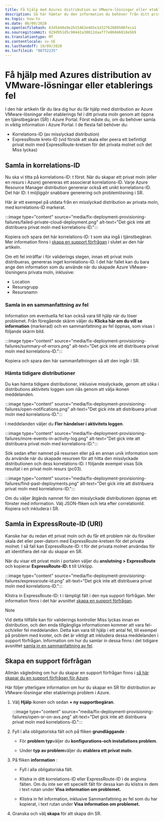 ```yaml
---
title: Få hjälp med Azures distribution av VMware-lösningar eller etablerings fel
description: Så här hämtar du den information du behöver från ditt privata moln i Azure VMware-lösningen för att skicka en tjänstbegäran om distribution av Azure VMware-lösningar eller etablerings fel.
ms.topic: how-to
ms.date: 06/09/2020
ms.openlocfilehash: 63d5440a9e2b15463e465e1d32762889508feca1
ms.sourcegitcommit: 829d951d5c90442a38012daaf77e86046018e5b9
ms.translationtype: MT
ms.contentlocale: sv-SE
ms.lasthandoff: 10/09/2020
ms.locfileid: "88752235"
---
```

# <a name="get-help-with-azure-vmware-solution-deployment-or-provisioning-failures"></a>Få hjälp med Azures distribution av VMware-lösningar eller etablerings fel

I den här artikeln får du lära dig hur du får hjälp med distribution av Azure VMware-lösningar eller etablerings fel i ditt privata moln genom att öppna en tjänstbegäran (SR) i Azure Portal. Först måste du, om du behöver samla in viktig information i Azure Portal. I de flesta fall behöver du:

- Korrelations-ID (av misslyckad distribution)
- ExpressRoute krets-ID (vid försök att skala eller peera ett befintligt privat moln med ExpressRoute-kretsen för det privata molnet och det Miss lyckas)

## <a name="collect-the-correlation-id"></a>Samla in korrelations-ID
 
Nu ska vi titta på korrelations-ID: t först. När du skapar ett privat moln (eller en resurs i Azure) genereras ett associerat korrelations-ID. Varje Azure Resource Manager distribution genererar också ett unikt korrelations-ID. Det här ID: t möjliggör snabbare generering och problemlösning i SR. 
 
Här är ett exempel på utdata från en misslyckad distribution av privata moln, med korrelations-ID markerat.

:::image type="content" source="media/fix-deployment-provisioning-failures/failed-private-cloud-deployment.png" alt-text="Det gick inte att distribuera privat moln med korrelations-ID.":::

Kopiera och spara det här korrelations-ID: t som ska ingå i tjänstbegäran. Mer information finns i [skapa en support förfrågan](#create-your-support-request) i slutet av den här artikeln.

Om ett fel inträffar i för validerings stegen, innan ett privat moln distribueras, genereras inget korrelations-ID. I det här fallet kan du bara ange den information som du använde när du skapade Azure VMware-lösningens privata moln, inklusive:

- Location
- Resursgrupp
- Resursnamn
 
### <a name="collect-a-summary-of-errors"></a>Samla in en sammanfattning av fel

Information om eventuella fel kan också vara till hjälp när du löser problemet. Från föregående skärm väljer du **Klicka här om du vill se information** (markerad) och en sammanfattning av fel öppnas, som visas i följande skärm bild.
 
 :::image type="content" source="media/fix-deployment-provisioning-failures/summary-of-errors.png" alt-text="Det gick inte att distribuera privat moln med korrelations-ID.":::

Kopiera och spara den här sammanfattningen så att den ingår i SR.
 
### <a name="retrieve-past-deployments"></a>Hämta tidigare distributioner

Du kan hämta tidigare distributioner, inklusive misslyckade, genom att söka i distributions aktivitets loggen som nås genom att välja ikonen meddelanden.

:::image type="content" source="media/fix-deployment-provisioning-failures/open-notifications.png" alt-text="Det gick inte att distribuera privat moln med korrelations-ID.":::

I meddelanden väljer du **Fler händelser i aktivitets loggen**.

:::image type="content" source="media/fix-deployment-provisioning-failures/more-events-in-activity-log.png" alt-text="Det gick inte att distribuera privat moln med korrelations-ID.":::

Sök sedan efter namnet på resursen eller på en annan unik information som du använde när du skapade resursen för att hitta den misslyckade distributionen och dess korrelations-ID. I följande exempel visas Sök resultat i en privat moln resurs (pc03).
 
:::image type="content" source="media/fix-deployment-provisioning-failures/find-past-deployments.png" alt-text="Det gick inte att distribuera privat moln med korrelations-ID.":::
 
Om du väljer åtgärds namnet för den misslyckade distributionen öppnas ett fönster med information. Välj JSON-fliken och leta efter correlationId. Kopiera och inkludera i SR. 
 
## <a name="collect-the-expressroute-id-uri"></a>Samla in ExpressRoute-ID (URI)
 
Kanske har du redan ett privat moln och du får ett problem när du försöker skala det eller peer-datorn med ExpressRoute-kretsen för det privata molnet. I så fall kan ExpressRoute-ID: t för det privata molnet användas för att identifiera det när du skapar en SR.

När du visar ett privat moln i portalen väljer du **anslutning > ExpressRoute** och kopierar **ExpressRoute-ID: t** till Urklipp.
 
:::image type="content" source="media/fix-deployment-provisioning-failures/expressroute-id.png" alt-text="Det gick inte att distribuera privat moln med korrelations-ID."::: 
 
Klistra in ExpressRoute-ID: t i lämpligt fält i den nya support förfrågan. Mer information finns i det här avsnittet [skapa en support förfrågan](#create-your-support-request).
 
> [!NOTE]
> Vid detta tillfälle kan för validerings kontroller Miss lyckas innan en distribution, och den enda tillgängliga informationen kommer att vara fel-och/eller fel meddelanden. Detta kan vara till hjälp i ett antal fel, till exempel på problem med kvoter, och det är viktigt att inkludera dessa meddelanden i support förfrågan. Information om hur du samlar in dessa finns i det tidigare avsnittet [samla in en sammanfattning av fel](#collect-a-summary-of-errors).

## <a name="create-your-support-request"></a>Skapa en support förfrågan

Allmän vägledning om hur du skapar en support förfrågan finns i [så här skapar du en support förfrågan för Azure](../azure-portal/supportability/how-to-create-azure-support-request.md). 

Här följer ytterligare information om hur du skapar en SR för distribution av VMware-lösningar eller etablerings problem i Azure.

1. Välj **Hjälp** ikonen och sedan **+ ny supportbegäran**.

    :::image type="content" source="media/fix-deployment-provisioning-failures/open-sr-on-avs.png" alt-text="Det gick inte att distribuera privat moln med korrelations-ID.":::

2. Fyll i alla obligatoriska fält och på fliken **grundläggande** :

    - För **problem typ**väljer du **konfigurations-och installations problem**.

    - Under **typ av problem**väljer du **etablera ett privat moln**.

3. På fliken **information** :

    - Fyll i alla obligatoriska fält.

    - Klistra in ditt korrelations-ID eller ExpressRoute-ID i de angivna fälten. Om du inte ser ett speciellt fält för dessa kan du klistra in dem i text rutan under **Visa information om problemet.**

    - Klistra in fel information, inklusive Sammanfattning av fel som du har kopierat, i text rutan under **Visa information om problemet.**

4. Granska och välj **skapa** för att skapa din SR.
